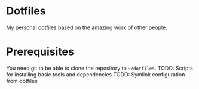 # Dotfiles
My personal dotfiles based on the amazing work of other people.

# Prerequisites
You need git to be able to clone the repository to `~/dotfiles`. 
TODO: Scripts for installing basic tools and dependencies
TODO: Symlink configuration from dotfiles
